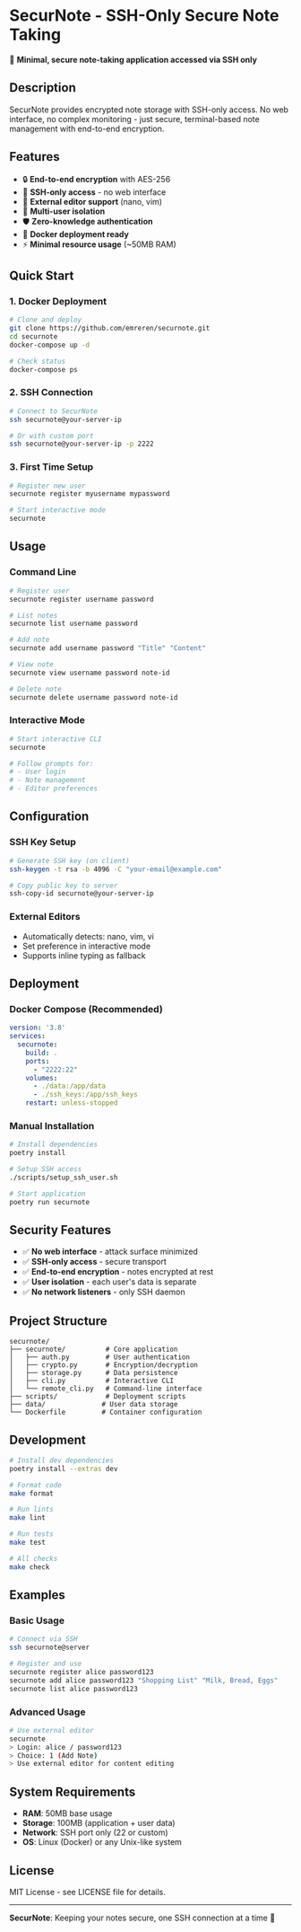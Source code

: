 # SecurNote - SSH-Only Secure Note Taking

🔐 **Minimal, secure note-taking application accessed via SSH only**

## Description

SecurNote provides encrypted note storage with SSH-only access. No web interface, no complex monitoring - just secure, terminal-based note management with end-to-end encryption.

## Features

- 🔒 **End-to-end encryption** with AES-256
- 🔑 **SSH-only access** - no web interface
- 📝 **External editor support** (nano, vim)
- 👤 **Multi-user isolation**
- 🛡️ **Zero-knowledge authentication**
- 🐳 **Docker deployment ready**
- ⚡ **Minimal resource usage** (~50MB RAM)

## Quick Start

### 1. Docker Deployment
```bash
# Clone and deploy
git clone https://github.com/emreren/securnote.git
cd securnote
docker-compose up -d

# Check status
docker-compose ps
```

### 2. SSH Connection
```bash
# Connect to SecurNote
ssh securnote@your-server-ip

# Or with custom port
ssh securnote@your-server-ip -p 2222
```

### 3. First Time Setup
```bash
# Register new user
securnote register myusername mypassword

# Start interactive mode
securnote
```

## Usage

### Command Line
```bash
# Register user
securnote register username password

# List notes
securnote list username password

# Add note
securnote add username password "Title" "Content"

# View note
securnote view username password note-id

# Delete note
securnote delete username password note-id
```

### Interactive Mode
```bash
# Start interactive CLI
securnote

# Follow prompts for:
# - User login
# - Note management
# - Editor preferences
```

## Configuration

### SSH Key Setup
```bash
# Generate SSH key (on client)
ssh-keygen -t rsa -b 4096 -C "your-email@example.com"

# Copy public key to server
ssh-copy-id securnote@your-server-ip
```

### External Editors
- Automatically detects: nano, vim, vi
- Set preference in interactive mode
- Supports inline typing as fallback

## Deployment

### Docker Compose (Recommended)
```yaml
version: '3.8'
services:
  securnote:
    build: .
    ports:
      - "2222:22"
    volumes:
      - ./data:/app/data
      - ./ssh_keys:/app/ssh_keys
    restart: unless-stopped
```

### Manual Installation
```bash
# Install dependencies
poetry install

# Setup SSH access
./scripts/setup_ssh_user.sh

# Start application
poetry run securnote
```

## Security Features

- ✅ **No web interface** - attack surface minimized
- ✅ **SSH-only access** - secure transport
- ✅ **End-to-end encryption** - notes encrypted at rest
- ✅ **User isolation** - each user's data is separate
- ✅ **No network listeners** - only SSH daemon

## Project Structure

```
securnote/
├── securnote/          # Core application
│   ├── auth.py         # User authentication
│   ├── crypto.py       # Encryption/decryption
│   ├── storage.py      # Data persistence
│   ├── cli.py          # Interactive CLI
│   └── remote_cli.py   # Command-line interface
├── scripts/            # Deployment scripts
├── data/              # User data storage
└── Dockerfile         # Container configuration
```

## Development

```bash
# Install dev dependencies
poetry install --extras dev

# Format code
make format

# Run lints
make lint

# Run tests
make test

# All checks
make check
```

## Examples

### Basic Usage
```bash
# Connect via SSH
ssh securnote@server

# Register and use
securnote register alice password123
securnote add alice password123 "Shopping List" "Milk, Bread, Eggs"
securnote list alice password123
```

### Advanced Usage
```bash
# Use external editor
securnote
> Login: alice / password123
> Choice: 1 (Add Note)
> Use external editor for content editing
```

## System Requirements

- **RAM**: 50MB base usage
- **Storage**: 100MB (application + user data)
- **Network**: SSH port only (22 or custom)
- **OS**: Linux (Docker) or any Unix-like system

## License

MIT License - see LICENSE file for details.

---

**SecurNote**: Keeping your notes secure, one SSH connection at a time 🔐